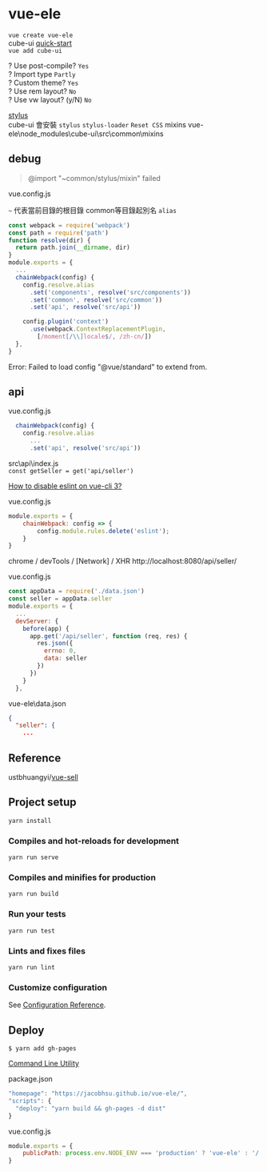 # vue-ele

`vue create vue-ele`  
cube-ui [quick-start](https://didi.github.io/cube-ui/#/zh-CN/docs/quick-start)  
`vue add cube-ui`  

? Use post-compile? `Yes`  
? Import type `Partly`  
? Custom theme? `Yes`  
? Use rem layout? `No`  
? Use vw layout? (y/N) `No`  

[stylus](https://stylus-lang.com/)  
cube-ui 會安裝 `stylus` `stylus-loader` `Reset CSS`
mixins vue-ele\node_modules\cube-ui\src\common\mixins

## debug

> @import "~common/stylus/mixin" failed

vue.config.js

`~` 代表當前目錄的根目錄
common等目錄起別名 `alias`

```js
const webpack = require('webpack')
const path = require('path')
function resolve(dir) {
  return path.join(__dirname, dir)
}
module.exports = {
  ...
  chainWebpack(config) {
    config.resolve.alias
      .set('components', resolve('src/components'))
      .set('common', resolve('src/common'))
      .set('api', resolve('src/api'))

    config.plugin('context')
      .use(webpack.ContextReplacementPlugin,
        [/moment[/\\]locale$/, /zh-cn/])
  },
}
```

Error: Failed to load config "@vue/standard" to extend from.

## api

vue.config.js

```js
  chainWebpack(config) {
    config.resolve.alias
      ...
      .set('api', resolve('src/api'))
```

src\api\index.js  
`const getSeller = get('api/seller')`


[How to disable eslint on vue-cli 3?](https://stackoverflow.com/questions/49121110/how-to-disable-eslint-on-vue-cli-3)

vue.config.js

```js
module.exports = {
    chainWebpack: config => {
        config.module.rules.delete('eslint');
    }
}
```

chrome / devTools / [Network] / XHR
http://localhost:8080/api/seller/

vue.config.js

```js
const appData = require('./data.json')
const seller = appData.seller
module.exports = {
  ...
  devServer: {
    before(app) {
      app.get('/api/seller', function (req, res) {
        res.json({
          errno: 0,
          data: seller
        })
      })
    }
  },
```

vue-ele\data.json

```json
{
  "seller": {
    ...
```

## Reference

ustbhuangyi/[vue-sell](https://github.com/ustbhuangyi/vue-sell)

## Project setup
```
yarn install
```

### Compiles and hot-reloads for development
```
yarn run serve
```

### Compiles and minifies for production
```
yarn run build
```

### Run your tests
```
yarn run test
```

### Lints and fixes files
```
yarn run lint
```

### Customize configuration
See [Configuration Reference](https://cli.vuejs.org/config/).

## Deploy

`$ yarn add gh-pages`  

[Command Line Utility](https://www.npmjs.com/package/gh-pages)

package.json

```js
"homepage": "https://jacobhsu.github.io/vue-ele/",
"scripts": {
  "deploy": "yarn build && gh-pages -d dist"
}
```

vue.config.js

```js
module.exports = {
    publicPath: process.env.NODE_ENV === 'production' ? 'vue-ele' : '/',
}
```
